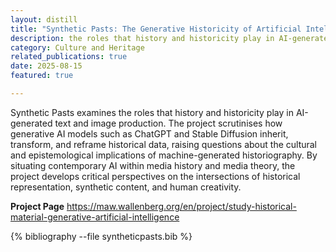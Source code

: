 ```yaml
---
layout: distill
title: "Synthetic Pasts: The Generative Historicity of Artificial Intelligence"
description: the roles that history and historicity play in AI-generated text and image production
category: Culture and Heritage
related_publications: true
date: 2025-08-15
featured: true

---
```


Synthetic Pasts examines the roles that history and historicity play in AI-generated text and image production. The project scrutinises how generative AI models such as ChatGPT and Stable Diffusion inherit, transform, and reframe historical data, raising questions about the cultural and epistemological implications of machine-generated historiography. By situating contemporary AI within media history and media theory, the project develops critical perspectives on the intersections of historical representation, synthetic content, and human creativity.

**Project Page**
<https://maw.wallenberg.org/en/project/study-historical-material-generative-artificial-intelligence>

{% bibliography --file syntheticpasts.bib %}
